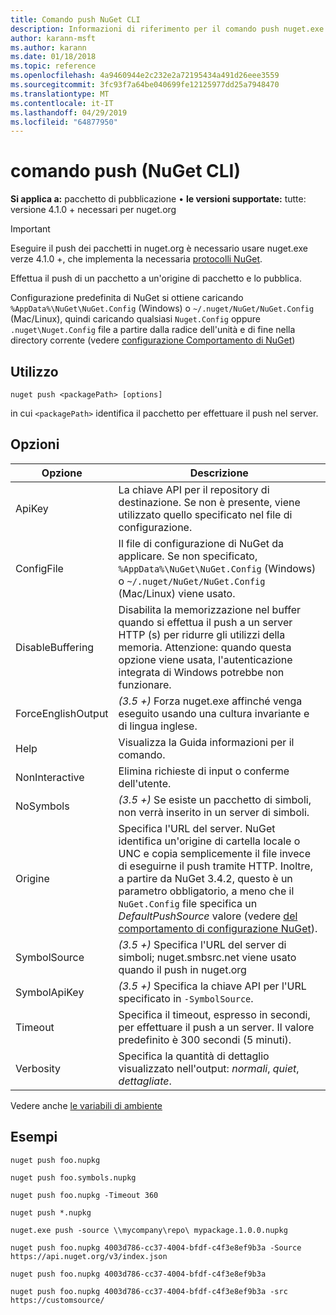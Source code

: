 ```yaml
---
title: Comando push NuGet CLI
description: Informazioni di riferimento per il comando push nuget.exe
author: karann-msft
ms.author: karann
ms.date: 01/18/2018
ms.topic: reference
ms.openlocfilehash: 4a9460944e2c232e2a72195434a491d26eee3559
ms.sourcegitcommit: 3fc93f7a64be040699fe12125977dd25a7948470
ms.translationtype: MT
ms.contentlocale: it-IT
ms.lasthandoff: 04/29/2019
ms.locfileid: "64877950"
---
```

# <a name="push-command-nuget-cli"></a>comando push (NuGet CLI)

**Si applica a:** pacchetto di pubblicazione &bullet; **le versioni supportate:** tutte: versione 4.1.0 + necessari per nuget.org

> [!Important]
> Eseguire il push dei pacchetti in nuget.org è necessario usare nuget.exe verze 4.1.0 +, che implementa la necessaria [protocolli NuGet](../api/nuget-protocols.md).

Effettua il push di un pacchetto a un'origine di pacchetto e lo pubblica.

Configurazione predefinita di NuGet si ottiene caricando `%AppData%\NuGet\NuGet.Config` (Windows) o `~/.nuget/NuGet/NuGet.Config` (Mac/Linux), quindi caricando qualsiasi `Nuget.Config` oppure `.nuget\Nuget.Config` file a partire dalla radice dell'unità e di fine nella directory corrente (vedere [configurazione Comportamento di NuGet](../consume-packages/configuring-nuget-behavior.md))

## <a name="usage"></a>Utilizzo

```cli
nuget push <packagePath> [options]
```

in cui `<packagePath>` identifica il pacchetto per effettuare il push nel server.

## <a name="options"></a>Opzioni

| Opzione | Descrizione |
| --- | --- |
| ApiKey | La chiave API per il repository di destinazione. Se non è presente, viene utilizzato quello specificato nel file di configurazione. |
| ConfigFile | Il file di configurazione di NuGet da applicare. Se non specificato, `%AppData%\NuGet\NuGet.Config` (Windows) o `~/.nuget/NuGet/NuGet.Config` (Mac/Linux) viene usato.|
| DisableBuffering | Disabilita la memorizzazione nel buffer quando si effettua il push a un server HTTP (s) per ridurre gli utilizzi della memoria. Attenzione: quando questa opzione viene usata, l'autenticazione integrata di Windows potrebbe non funzionare. |
| ForceEnglishOutput | *(3.5 +)*  Forza nuget.exe affinché venga eseguito usando una cultura invariante e di lingua inglese. |
| Help | Visualizza la Guida informazioni per il comando. |
| NonInteractive | Elimina richieste di input o conferme dell'utente. |
| NoSymbols | *(3.5 +)*  Se esiste un pacchetto di simboli, non verrà inserito in un server di simboli. |
| Origine | Specifica l'URL del server. NuGet identifica un'origine di cartella locale o UNC e copia semplicemente il file invece di eseguirne il push tramite HTTP.  Inoltre, a partire da NuGet 3.4.2, questo è un parametro obbligatorio, a meno che il `NuGet.Config` file specifica un *DefaultPushSource* valore (vedere [del comportamento di configurazione NuGet](../consume-packages/configuring-nuget-behavior.md)). |
| SymbolSource | *(3.5 +)*  Specifica l'URL del server di simboli; nuget.smbsrc.net viene usato quando il push in nuget.org |
| SymbolApiKey | *(3.5 +)*  Specifica la chiave API per l'URL specificato in `-SymbolSource`. |
| Timeout | Specifica il timeout, espresso in secondi, per effettuare il push a un server. Il valore predefinito è 300 secondi (5 minuti). |
| Verbosity | Specifica la quantità di dettaglio visualizzato nell'output: *normali*, *quiet*, *dettagliate*. |

Vedere anche [le variabili di ambiente](cli-ref-environment-variables.md)

## <a name="examples"></a>Esempi

```cli
nuget push foo.nupkg

nuget push foo.symbols.nupkg

nuget push foo.nupkg -Timeout 360

nuget push *.nupkg

nuget.exe push -source \\mycompany\repo\ mypackage.1.0.0.nupkg

nuget push foo.nupkg 4003d786-cc37-4004-bfdf-c4f3e8ef9b3a -Source https://api.nuget.org/v3/index.json

nuget push foo.nupkg 4003d786-cc37-4004-bfdf-c4f3e8ef9b3a

nuget push foo.nupkg 4003d786-cc37-4004-bfdf-c4f3e8ef9b3a -src https://customsource/
```
